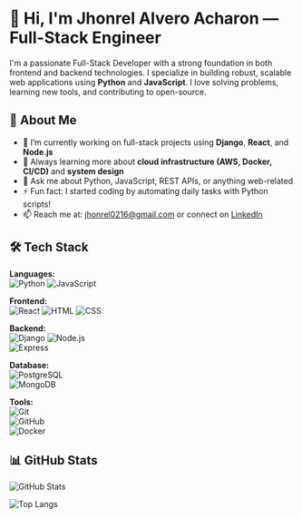 # 👋 Hi, I'm Jhonrel Alvero Acharon — Full-Stack Engineer

I'm a passionate Full-Stack Developer with a strong foundation in both frontend and backend technologies. I specialize in building robust, scalable web applications using **Python** and **JavaScript**. I love solving problems, learning new tools, and contributing to open-source.

## 🧠 About Me
- 🔭 I’m currently working on full-stack projects using **Django**, **React**, and **Node.js**
- 🌱 Always learning more about **cloud infrastructure (AWS, Docker, CI/CD)** and **system design**
- 💬 Ask me about Python, JavaScript, REST APIs, or anything web-related
- ⚡ Fun fact: I started coding by automating daily tasks with Python scripts!
- 📫 Reach me at: jhonrel0216@gmail.com or connect on [LinkedIn](https://www.linkedin.com/in/jhonrel-acharon-09a0a3373/)

## 🛠️ Tech Stack
**Languages:**  
![Python](https://img.shields.io/badge/-Python-3776AB?logo=python&logoColor=white) 
![JavaScript](https://img.shields.io/badge/-JavaScript-F7DF1E?logo=javascript&logoColor=black)

**Frontend:**  
![React](https://img.shields.io/badge/-React-61DAFB?logo=react&logoColor=black) 
![HTML](https://img.shields.io/badge/-HTML5-E34F26?logo=html5&logoColor=white) 
![CSS](https://img.shields.io/badge/-CSS3-1572B6?logo=css3&logoColor=white)

**Backend:**  
![Django](https://img.shields.io/badge/-Django-092E20?logo=django&logoColor=white) 
![Node.js](https://img.shields.io/badge/-Node.js-339933?logo=node.js&logoColor=white)  
![Express](https://img.shields.io/badge/-Express-000000?logo=express&logoColor=white)

**Database:**  
![PostgreSQL](https://img.shields.io/badge/-PostgreSQL-336791?logo=postgresql&logoColor=white)  
![MongoDB](https://img.shields.io/badge/-MongoDB-47A248?logo=mongodb&logoColor=white)

**Tools:**  
![Git](https://img.shields.io/badge/-Git-F05032?logo=git&logoColor=white)  
![GitHub](https://img.shields.io/badge/-GitHub-181717?logo=github&logoColor=white)  
![Docker](https://img.shields.io/badge/-Docker-2496ED?logo=docker&logoColor=white)

## 📊 GitHub Stats
![GitHub Stats](https://github-readme-stats.vercel.app/api?username=yourusername&show_icons=true&theme=tokyonight)

![Top Langs](https://github-readme-stats.vercel.app/api/top-langs/?username=yourusername&layout=compact&theme=tokyonight)

